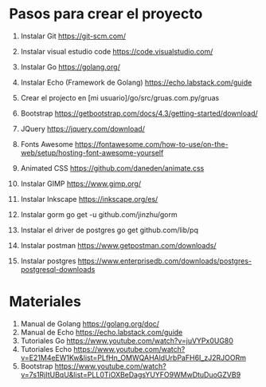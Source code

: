 # Pasos para crear el proyecto
1. Instalar Git
   https://git-scm.com/
2. Instalar visual estudio code
   https://code.visualstudio.com/
3. Instalar Go
   https://golang.org/
4. Instalar Echo (Framework de Golang)
   https://echo.labstack.com/guide
5. Crear el projecto en
   [mi usuario]/go/src/gruas.com.py/gruas
6. Bootstrap
   https://getbootstrap.com/docs/4.3/getting-started/download/
7. JQuery
   https://jquery.com/download/
8. Fonts Awesome
   https://fontawesome.com/how-to-use/on-the-web/setup/hosting-font-awesome-yourself
9. Animated CSS
   https://github.com/daneden/animate.css
10. Instalar GIMP
    https://www.gimp.org/
11. Instalar Inkscape
    https://inkscape.org/es/

12. Instalar gorm
    go get -u github.com/jinzhu/gorm
13. Instalar el driver de postgres
    go get github.com/lib/pq
14. Instalar postman
    https://www.getpostman.com/downloads/
15. Instalar postgres
    https://www.enterprisedb.com/downloads/postgres-postgresql-downloads
    

# Materiales
1. Manual de Golang
   https://golang.org/doc/
2. Manual de Echo
   https://echo.labstack.com/guide
3. Tutoriales Go
   https://www.youtube.com/watch?v=juVYPx0UG80
4. Tutoriales Echo
   https://www.youtube.com/watch?v=E21M4eEW1Kw&list=PLfHn_OMWQAHAldUrbPaFH6I_zJ2RJOORm
5. Bootstrap
   https://www.youtube.com/watch?v=7s1RjItUBqU&list=PLL0TiOXBeDagsYUYFO9WMwDtuDuoGZVB9
